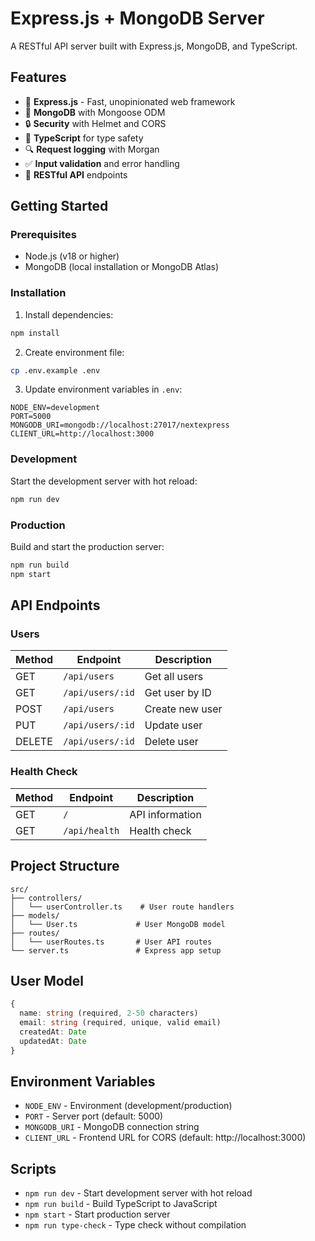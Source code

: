 # Express.js + MongoDB Server

A RESTful API server built with Express.js, MongoDB, and TypeScript.

## Features

- 🚀 **Express.js** - Fast, unopinionated web framework
- 🍃 **MongoDB** with Mongoose ODM
- 🔒 **Security** with Helmet and CORS
- 📝 **TypeScript** for type safety
- 🔍 **Request logging** with Morgan
- ✅ **Input validation** and error handling
- 📡 **RESTful API** endpoints

## Getting Started

### Prerequisites

- Node.js (v18 or higher)
- MongoDB (local installation or MongoDB Atlas)

### Installation

1. Install dependencies:

```bash
npm install
```

2. Create environment file:

```bash
cp .env.example .env
```

3. Update environment variables in `.env`:

```env
NODE_ENV=development
PORT=5000
MONGODB_URI=mongodb://localhost:27017/nextexpress
CLIENT_URL=http://localhost:3000
```

### Development

Start the development server with hot reload:

```bash
npm run dev
```

### Production

Build and start the production server:

```bash
npm run build
npm start
```

## API Endpoints

### Users

| Method | Endpoint         | Description     |
| ------ | ---------------- | --------------- |
| GET    | `/api/users`     | Get all users   |
| GET    | `/api/users/:id` | Get user by ID  |
| POST   | `/api/users`     | Create new user |
| PUT    | `/api/users/:id` | Update user     |
| DELETE | `/api/users/:id` | Delete user     |

### Health Check

| Method | Endpoint      | Description     |
| ------ | ------------- | --------------- |
| GET    | `/`           | API information |
| GET    | `/api/health` | Health check    |

## Project Structure

```
src/
├── controllers/
│   └── userController.ts    # User route handlers
├── models/
│   └── User.ts             # User MongoDB model
├── routes/
│   └── userRoutes.ts       # User API routes
└── server.ts               # Express app setup
```

## User Model

```typescript
{
  name: string (required, 2-50 characters)
  email: string (required, unique, valid email)
  createdAt: Date
  updatedAt: Date
}
```

## Environment Variables

- `NODE_ENV` - Environment (development/production)
- `PORT` - Server port (default: 5000)
- `MONGODB_URI` - MongoDB connection string
- `CLIENT_URL` - Frontend URL for CORS (default: http://localhost:3000)

## Scripts

- `npm run dev` - Start development server with hot reload
- `npm run build` - Build TypeScript to JavaScript
- `npm start` - Start production server
- `npm run type-check` - Type check without compilation
